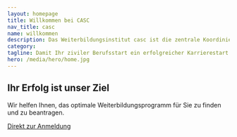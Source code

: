 ```yaml
---
layout: homepage
title: Willkommen bei CASC
nav_title: casc
name: willkommen
description: Das Weiterbildungsinstitut casc ist die zentrale Koordinierungs-, Betreuungs- und Beratungsstelle für die wissenschaftliche Weiterbildung der Universität der Bundeswehr München.
category: 
tagline: Damit Ihr ziviler Berufsstart ein erfolgreicher Karrierestart wird!
hero: /media/hero/home.jpg
---
```


<h2 class="title font-42 text-theme-color-2 mt-30 mb-20">Ihr Erfolg ist unser Ziel</h2>

<p class="mb-20 font-30">Wir helfen Ihnen, das optimale Weiterbildungsprogramm für Sie zu finden und zu beantragen.</p>

<a class="btn btn-theme-color-2 btn-lg text-uppercase text-white font-26 mt-30" href="/antrags-formular.html">Direkt zur Anmeldung</a>


